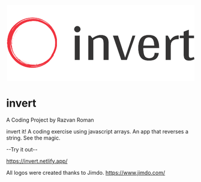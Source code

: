 <p align="center">
  
<img src="img/invert/logo_small.png" alt="invert logo">

  
  # invert
A Coding Project by Razvan Roman

invert it! A coding exercise using javascript arrays.
An app that reverses a string. See the magic.

--Try it out--

https://invert.netlify.app/

All logos were created thanks to Jimdo.
https://www.jimdo.com/

</p>
